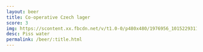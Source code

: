 ```yaml
---
layout: beer
title: Co-operative Czech lager
score: 3
img: https://scontent.xx.fbcdn.net/v/t1.0-0/p480x480/1976956_10152293116608745_971300903_n.jpg?oh=0918a85d9646854fe2ca5b5d7f2d1d8b&oe=58C21C75
desc: Piss water
permalink: /beer/:title.html
---
```

